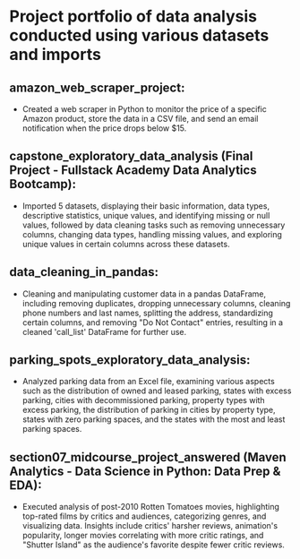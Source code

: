 # Project portfolio of data analysis conducted using various datasets and imports
## amazon_web_scraper_project:
- Created a web scraper in Python to monitor the price of a specific Amazon product, store the data in a CSV file, and send an email notification when the price drops below $15.
## capstone_exploratory_data_analysis (Final Project - Fullstack Academy Data Analytics Bootcamp):
- Imported 5 datasets, displaying their basic information, data types, descriptive statistics, unique values, and identifying missing or null values, followed by data cleaning tasks such as removing unnecessary columns, changing data types, handling missing values, and exploring unique values in certain columns across these datasets.
## data_cleaning_in_pandas:
- Cleaning and manipulating customer data in a pandas DataFrame, including removing duplicates, dropping unnecessary columns, cleaning phone numbers and last names, splitting the address, standardizing certain columns, and removing "Do Not Contact" entries, resulting in a cleaned 'call_list' DataFrame for further use.
## parking_spots_exploratory_data_analysis:
- Analyzed parking data from an Excel file, examining various aspects such as the distribution of owned and leased parking, states with excess parking, cities with decommissioned parking, property types with excess parking, the distribution of parking in cities by property type, states with zero parking spaces, and the states with the most and least parking spaces.
## section07_midcourse_project_answered (Maven Analytics - Data Science in Python: Data Prep & EDA):
- Executed analysis of post-2010 Rotten Tomatoes movies, highlighting top-rated films by critics and audiences, categorizing genres, and visualizing data. Insights include critics' harsher reviews, animation's popularity, longer movies correlating with more critic ratings, and "Shutter Island" as the audience's favorite despite fewer critic reviews.
